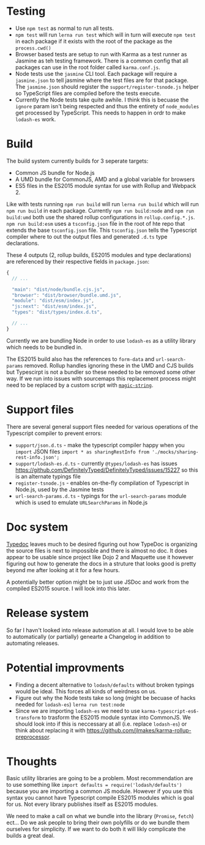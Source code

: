 # Testing

* Use `npm test` as normal to run all tests.
* `npm test` will run `lerna run test` which will in turn will execute `npm test` in each package if it exists with the root of the package as the `process.cwd()`
* Browser based tests are setup to run with Karma as a test runner as Jasmine as teh testing framework. There is a common config that all packages can use in the root folder called `karma.conf.js`.
* Node tests use the `jasmine` CLI tool. Each package will require a `jasmine.json` to tell jasmine where the test files are for that package. The `jasmine.json` should register the `support/register-tsnode.js` helper so TypeScript files are compiled before the tests execute.
* Currently the Node tests take quite awhile. I think this is becuase the `ignore` param isn't being respected and thus the entirety of `node_modules` get processed by TypeScript. This needs to happen in ordr to make `lodash-es` work.

# Build

The build system currently builds for 3 seperate targets:

* Common JS bundle for Node.js
* A UMD bundle for CommonJS, AMD and a global variable for browsers
* ES5 files in the ES2015 module syntax for use with Rollup and Webpack 2.

Like with tests running `npm run build` will run `lerna run build` which will run `npm run build` in each package. Currently `npm run build:node` and `npm run build:umd` both use the shared rollup configurations in `rollup.config.*.js`. `npm run build:esm` uses a `tsconfig.json` file in the root of hte repo that extends the base `tsconfig.json` file. This `tsconfig.json` tells the Typescript compiler where to out the output files and generated `.d.ts` type declarations.

These 4 outputs (2, rollup builds, ES2015 modules and type declarations) are referenced by their respective fields in `package.json`:

```js
{
  // ...

  "main": "dist/node/bundle.cjs.js",
  "browser": "dist/browser/bundle.umd.js",
  "module": "dist/esm/index.js",
  "js:next": "dist/esm/index.js",
  "types": "dist/types/index.d.ts",

  // ...
}
```

Currently we are bundling Node in order to use `lodash-es` as a utility library which needs to be bundled in.

The ES2015 build also has the references to `form-data` and `url-search-params` removed. Rollup handles ignoring these in the UMD and CJS builds but Typescirpt is not a bundler so these needed to be removed some other way. If we run into issues with sourcemaps this replacement process might need to be replaced by a custom script with [`magic-string`](https://github.com/Rich-Harris/magic-string).

# Support files

There are several general support files needed for various operations of the Typescript compiler to prevent errors:

* `support/json.d.ts` - make the typescript compiler happy when you `import` JSON files `import * as sharingRestInfo from './mocks/sharing-rest-info.json';`
* `support/lodash-es.d.ts` - currently `@types/lodash-es` has issues https://github.com/DefinitelyTyped/DefinitelyTyped/issues/15227 so this is an alternate typings file
* `register-tsnode.js` - enables on-the-fly compilation of Typescript in Node.js, used by the Jasmine tests
* `url-search-params.d.ts` - typings for the `url-search-params` module which is used to emulate `URLSearchParams` in Node.js

# Doc system

[Typedoc](https://github.com/TypeStrong/typedoc) leaves much to be desired figuring out how TypeDoc is organizing the source files is next to impossible and there is almost no doc. It does appear to be usable since project like Dojo 2 and Maquette use it however figuring out how to generate the docs in a struture that looks good is pretty beyond me after looking at it for a few hours.

A potentially better option might be to just use JSDoc and work from the compiled ES2015 source. I will look into this later.

# Release system

So far I havn't looked into release automation at all. I would love to be able to automatically (or partially) genearte a Changelog in addition to automating releases.

# Potential improvments

* Finding a decent alternative to `lodash/defaults` without broken typings would be ideal. This forces all kinds of weirdness on us.
* Figure out why the Node tests take so long (might be becuase of hacks needed for `lodash-es`) `lerna run test:node`
* Since we are importing `lodash-es` we need to use `karma-typescript-es6-transform` to trasform the ES2015 module syntax into CommonJS. We should look into if this is neccessary at all (i.e. replace `lodash-es`) or think about replacing it with https://github.com/jlmakes/karma-rollup-preprocessor.

# Thoughts

Basic utility libraries are going to be a problem. Most recommendation are to use something like `import defaults = require('lodash/defaults')` because you are importing a common JS module. However if you use this syntax you cannot have Typescript compile ES2015 modules which is goal for us. Not every library publishes itself as ES2015 modules.

We need to make a call on what we bundle into the library (`Promise`, `fetch`) ect... Do we ask people to bring their own polyfills or do we bundle them ourselves for simplicity. If we want to do both it will likly complicate the builds a great deal.



